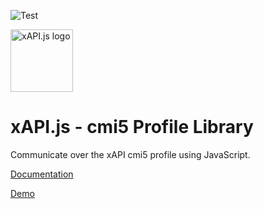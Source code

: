 ![Test](https://github.com/xapijs/cmi5/workflows/Test/badge.svg)

<img width="100" src="https://avatars3.githubusercontent.com/u/65084607?s=200&v=4" alt="xAPI.js logo">

# xAPI.js - cmi5 Profile Library

Communicate over the xAPI cmi5 profile using JavaScript.

[Documentation](https://www.xapijs.dev/cmi5-profile-library/getting-started)

[Demo](https://github.com/xapijs/cmi5-demo)

